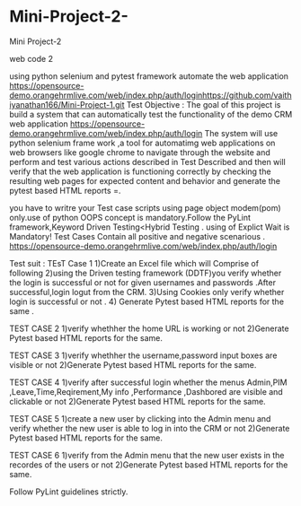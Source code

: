 # Mini-Project-2-
Mini Project-2 

web code 2

using python selenium and  pytest framework automate the web application https://opensource-demo.orangehrmlive.com/web/index.php/auth/loginhttps://github.com/vaithiyanathan166/Mini-Project-1.git
Test Objective : The goal of this project is build a  system that can automatically test  the  functionality of the demo CRM  web application https://opensource-demo.orangehrmlive.com/web/index.php/auth/login
The system will use python selenium   frame work ,a tool for automatimg web applications on web browsers like google chrome to navigate through the website and perform and test  various actions described in Test Described and then will verify that the web application 
is functioning correctly by checking the resulting web pages for expected content and behavior  and generate the pytest  based HTML reports =.

you have to writre your Test case scripts using page object modem(pom) only.use of python OOPS concept is mandatory.Follow the  PyLint framework,Keyword Driven Testing<Hybrid Testing .
 using  of Explict Wait is Mandatory!
Test Cases Contain all positive and negative scenarious .
https://opensource-demo.orangehrmlive.com/web/index.php/auth/login

Test suit :
TEsT Case 1   1)Create an Excel file which will Comprise of following 
                        2)using the Driven testing framework (DDTF)you verify whether the login is successful or not for given usernames and passwords .After successful,login logut from the CRM.
                        3)Using Cookies only verify whether login is successful or not .
                        4) Generate Pytest based HTML reports for the same .

TEST CASE 2   1)verify whethher the home URL is working or not 
                            2)Generate Pytest based HTML reports for the same.

TEST CASE 3   1)verify whethher the username,password  input boxes are visible or not 
                            2)Generate Pytest based HTML reports for the same.

TEST CASE 4   1)verify after  successful login whether the menus Admin,PIM ,Leave,Time,Reqirement,My info ,Performance ,Dashbored are visible  and clickable  or not 
                            2)Generate Pytest based HTML reports for the same.

TEST CASE 5  1)create a new user by clicking into the Admin menu and verify whether the new user is able to log in  into the CRM or not 
                            2)Generate Pytest based HTML reports for the same.

TEST CASE 6   1)verify from the Admin menu that the new user exists in the recordes of the users or not 
                            2)Generate Pytest based HTML reports for the same.

Follow PyLint guidelines strictly.
